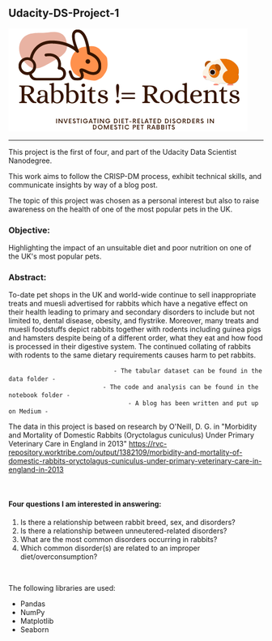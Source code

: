 ## Udacity-DS-Project-1


![](images/rabbit_not_rodent.png) 


--- 

This project is the first of four, and part of the Udacity Data Scientist Nanodegree. 

This work aims to follow the CRISP-DM process, exhibit technical skills, and communicate insights by way of a blog post. 

The topic of this project was chosen as a personal interest but also to raise awareness on the health of one of the most popular pets in the UK. 


### Objective: 

Highlighting the impact of an unsuitable diet and poor nutrition on one of the UK's most popular pets.

### Abstract:
To-date pet shops in the UK and world-wide continue to sell inappropriate treats and muesli advertised for rabbits which have a negative effect on their health leading to primary and secondary disorders to include but not limited to, dental disease, obesity, and flystrike. Moreover, many treats and muesli foodstuffs depict rabbits together with rodents including guinea pigs and hamsters despite being of a different order, what they eat and how food is processed in their digestive system. The continued collating of rabbits with rodents to the same dietary requirements causes harm to pet rabbits. 

                                 - The tabular dataset can be found in the data folder -
                              - The code and analysis can be found in the notebook folder -
                                     - A blog has been written and put up on Medium -

The data in this project is based on research by O'Neill, D. G. in "Morbidity and Mortality of Domestic Rabbits (Oryctolagus cuniculus) Under Primary Veterinary Care in England in 2013" https://rvc-repository.worktribe.com/output/1382109/morbidity-and-mortality-of-domestic-rabbits-oryctolagus-cuniculus-under-primary-veterinary-care-in-england-in-2013 

<br/>

#### Four questions I am interested in answering:

1. Is there a relationship between rabbit breed, sex, and disorders?
2. Is there a relationship between unneutered-related disorders?
3. What are the most common disorders occurring in rabbits?
4. Which common disorder(s) are related to an improper diet/overconsumption?


<br/>

The following libraries are used: 

-  Pandas
-  NumPy
-  Matplotlib 
-  Seaborn


